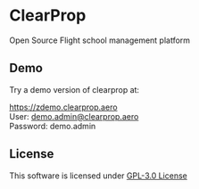# ClearProp

Open Source Flight school management platform

## Demo

Try a demo version of clearprop at:

<https://zdemo.clearprop.aero>
<br>
User: demo.admin@clearprop.aero
<br>
Password: demo.admin

## License

This software is licensed under [GPL-3.0 License](https://github.com/neppoz/clearprop/blob/master/LICENSE)




